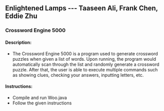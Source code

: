 Enlightened Lamps --- Taaseen Ali, Frank Chen, Eddie Zhu
------

### Crossword Engine 5000

#### Description:

- The Crossword Engine 5000 is a program used to generate crossword
puzzles when given a list of words. Upon running, the program would
automatically scan through the list and randomly generate a crossword
puzzle. After that, the user is able to execute multiple commands 
such as showing clues, checking your answers, inputting letters, etc.
 
#### Instructions:

- Compile and run Woo.java
- Follow the given instructions
